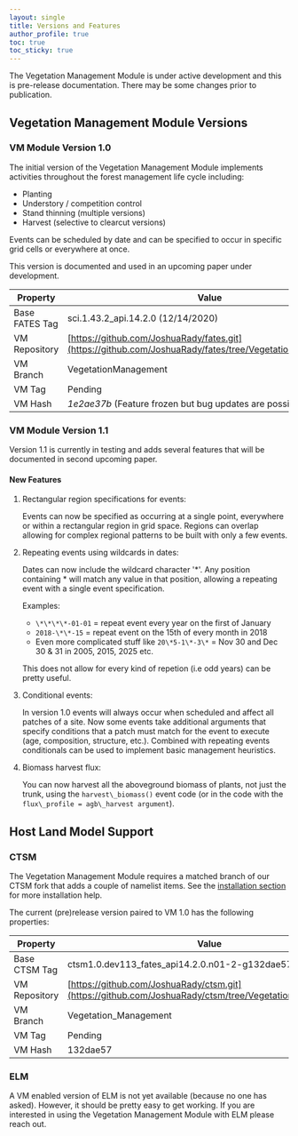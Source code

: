 ```yaml
---
layout: single
title: Versions and Features
author_profile: true
toc: true
toc_sticky: true
---
```


<span class=disclaimer> The Vegetation Management Module is under active development and this is pre-release documentation.  There may be some changes prior to publication. </span>

## Vegetation Management Module Versions

### VM Module Version 1.0
The initial version of the Vegetation Management Module implements activities throughout the forest management life cycle including:

- Planting
- Understory / competition control
- Stand thinning (multiple versions)
- Harvest (selective to clearcut versions)

Events can be scheduled by date and can be specified to occur in specific grid cells or everywhere at once.

This version is documented and used in an upcoming paper under development.

<!--- The following table requires an extension not present in BBEdit but renders properly on GitHub. -->

| Property       | Value                                                     |
| -------------- | --------------------------------------------------------- |
| Base FATES Tag | sci.1.43.2\_api.14.2.0 (12/14/2020)                       |
| VM Repository  | [https://github.com/JoshuaRady/fates.git](https://github.com/JoshuaRady/fates/tree/VegetationManagement) |
| VM Branch      | VegetationManagement                                      |
| VM Tag         | Pending                                                   |
| VM Hash        | *1e2ae37b* (Feature frozen but bug updates are possible.) |

### VM Module Version 1.1

Version 1.1 is currently in testing and adds several features that will be documented in second upcoming paper.

#### New Features

1. Rectangular region specifications for events:

	Events can now be specified as occurring at a single point, everywhere or within a rectangular region in grid space.  Regions can overlap allowing for complex regional patterns to be built with only a few events.

2. Repeating events using wildcards in dates:

	Dates can now include the wildcard character '\*'. Any position containing \* will match any value in that position, allowing a repeating event with a single event specification.

	Examples:
	- `\*\*\*\*-01-01` = repeat event every year on the first of January
	- `2018-\*\*-15` = repeat event on the 15th of every month in 2018
	- Even more complicated stuff like `20\*5-1\*-3\*` = Nov 30 and Dec 30 & 31 in 2005, 2015, 2025 etc.
	
	This does not allow for every kind of repetion (i.e odd years) can be pretty useful.

1. Conditional events:

	In version 1.0 events will always occur when scheduled and affect all patches of a site.  Now some events take additional arguments that specify conditions that a patch must match for the event to execute (age, composition, structure, etc.).  Combined with repeating events conditionals can be used to implement basic management heuristics.

1. Biomass harvest flux:

	You can now harvest all the aboveground biomass of plants, not just the trunk, using the `harvest\_biomass()` event code (or in the code with the `flux\_profile = agb\_harvest argument`).

## Host Land Model Support

### CTSM

The Vegetation Management Module requires a matched branch of our CTSM fork that adds a couple of namelist items.  See the [installation section](/Installation#Installation) for more installation help.

The current (pre)release version paired to VM 1.0 has the following properties:

| Property      | Value                                            |
| ------------- | ------------------------------------------------ |
| Base CTSM Tag | ctsm1.0.dev113\_fates\_api14.2.0.n01-2-g132dae57 |
| VM Repository | [https://github.com/JoshuaRady/ctsm.git](https://github.com/JoshuaRady/ctsm/tree/VegetationManagement) |
| VM Branch     | Vegetation\_Management                           |
| VM Tag        | Pending                                          |
| VM Hash       | 132dae57                                         |

<!-- Add date for tag? -->

### ELM

A VM enabled version of ELM is not yet available (because no one has asked). However, it should be pretty easy to get working. If you are interested in using the Vegetation Management Module with ELM please reach out.
